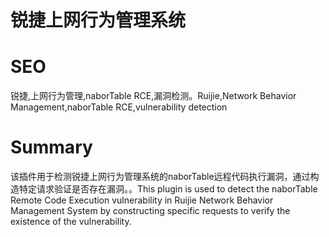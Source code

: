 # 锐捷上网行为管理系统
# SEO
锐捷,上网行为管理,naborTable RCE,漏洞检测。Ruijie,Network Behavior Management,naborTable RCE,vulnerability detection
# Summary
该插件用于检测锐捷上网行为管理系统的naborTable远程代码执行漏洞，通过构造特定请求验证是否存在漏洞。。This plugin is used to detect the naborTable Remote Code Execution vulnerability in Ruijie Network Behavior Management System by constructing specific requests to verify the existence of the vulnerability.
